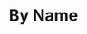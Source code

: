 ---
layout: home
title: By Name
permalink: /name/
pagination: 
  enabled: true
  category: cars
  permalink: /:num/
  sort_field: 'title'
  sort_reverse: false
---